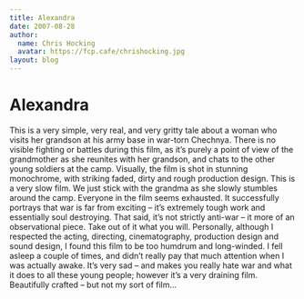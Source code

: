 ```yaml
---
title: Alexandra
date: 2007-08-28
author:
  name: Chris Hocking
  avatar: https://fcp.cafe/chrishocking.jpg
layout: blog
---
```

# Alexandra

This is a very simple, very real, and very gritty tale about a woman who visits her grandson at his army base in war-torn Chechnya. There is no visible fighting or battles during this film, as it’s purely a point of view of the grandmother as she reunites with her grandson, and chats to the other young soldiers at the camp. Visually, the film is shot in stunning monochrome, with striking faded, dirty and rough production design. This is a very slow film. We just stick with the grandma as she slowly stumbles around the camp. Everyone in the film seems exhausted. It successfully portrays that war is far from exciting – it’s extremely tough work and essentially soul destroying. That said, it’s not strictly anti-war – it more of an observational piece. Take out of it what you will. Personally, although I respected the acting, directing, cinematography, production design and sound design, I found this film to be too humdrum and long-winded. I fell asleep a couple of times, and didn’t really pay that much attention when I was actually awake. It’s very sad – and makes you really hate war and what it does to all these young people; however it’s a very draining film. Beautifully crafted – but not my sort of film…